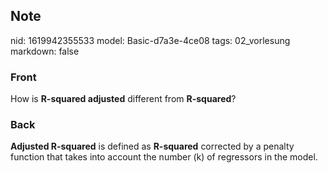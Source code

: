 ## Note
nid: 1619942355533
model: Basic-d7a3e-4ce08
tags: 02_vorlesung
markdown: false

### Front
How is <b>R-squared adjusted</b> different from <b>R-squared</b>?

### Back
<b>Adjusted R-squared</b> is defined as <b>R-squared</b> corrected
by a penalty function that takes into account the number \(k\) of
regressors in the model.

